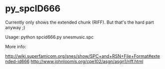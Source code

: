 # py_spcID666

Currently only shows the extended chunk (RIFF). But that's the hard part anyway ;)

Usage: python spcid666.py snesmusic.spc

More info:

http://wiki.superfamicom.org/snes/show/SPC+and+RSN+File+Format#extended-id666
http://www.johnloomis.org/cpe102/asgn/asgn1/riff.html

